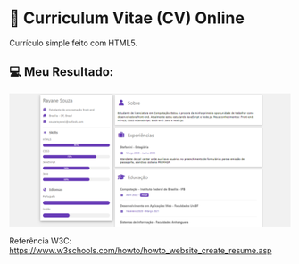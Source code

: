 # :rocket: Curriculum Vitae (CV) Online

<p>Currículo simple feito com HTML5.</p>

## :computer: Meu Resultado:
<img src="https://github.com/souzarayane/Potencia-Tech-Angular-Developer/blob/main/cv-main/cv.png">

Referência W3C: https://www.w3schools.com/howto/howto_website_create_resume.asp
